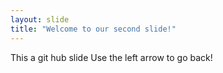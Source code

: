 ```yaml
---
layout: slide
title: "Welcome to our second slide!"
---
```

This a git hub slide
Use the left arrow to go back!